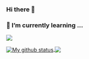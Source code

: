 
### Hi there 👋
### 🌱 I’m currently learning ...

![](https://www.google.com/url?sa=i&url=https%3A%2F%2Fwww.freepik.com%2Fpremium-vector%2Fwoman-working-computer-office-cute-girl-cartoon-art-illustration_9421160.htm&psig=AOvVaw0t8Bl2Mur7Gs24E3OMLirm&ust=1602698956380000&source=images&cd=vfe&ved=0CAIQjRxqFwoTCMiWt82WsuwCFQAAAAAdAAAAABAE)

<a href="https://github.com/anuraghazra/github-readme-stats">
  <img align="center" src="https://github-readme-stats.vercel.app/api?username=ravindikumarasinghe&show_icons=true&include_all_commits=true&hide=stars,contribs&theme=buefy" alt="My github status" />
</a>

<!--<p align="left">                
<img src="https://github-readme-stats.vercel.app/api?username=ravindikumarasinghe&show_icons=true&theme=radical&count_private=trues&how_icons=true&hide=stars,contribs">
</p>-->

<a href="https://github.com/anuraghazra/github-readme-stats">
  <!-- Change the `github-readme-stats.anuraghazra1.vercel.app` to `github-readme-stats.vercel.app`  -->
  <img align="center" src="https://github-readme-stats.vercel.app/api/top-langs/?username=ravindikumarasinghe&layout=compact&theme=buefy" />
</a>
